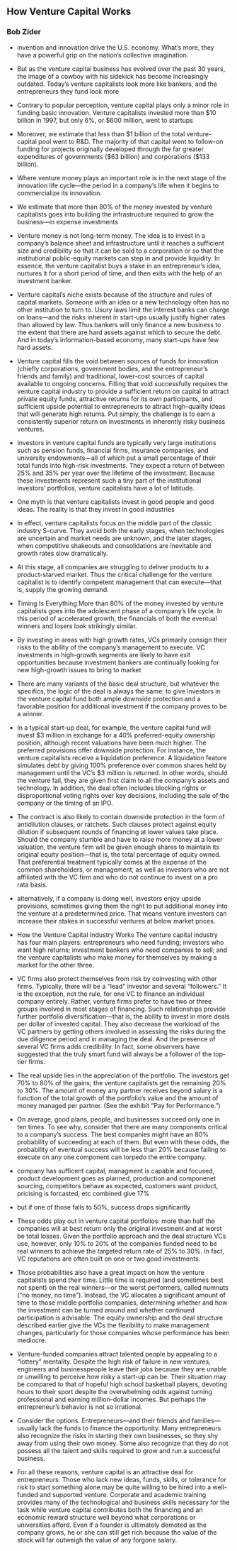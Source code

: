 ## How Venture Capital Works
### Bob Zider
- invention and innovation drive the U.S. economy. What’s more, they have a powerful grip on the nation’s collective imagination.
-  But as the venture capital business has evolved over the past 30 years, the image of a cowboy with his sidekick has become increasingly outdated. Today’s venture capitalists look more like bankers, and the entrepreneurs they fund look more
- Contrary to popular perception, venture capital plays only a minor role in funding basic innovation. Venture capitalists invested more than $10 billion in 1997, but only 6%, or $600 million, went to startups
- Moreover, we estimate that less than $1 billion of the total venture-capital pool went to R&D. The majority of that capital went to follow-on funding for projects originally developed through the far greater expenditures of governments ($63 billion) and corporations ($133 billion).
- Where venture money plays an important role is in the next stage of the innovation life cycle—the period in a company’s life when it begins to commercialize its innovation. 
- We estimate that more than 80% of the money invested by venture capitalists goes into building the infrastructure required to grow the business—in expense investments 
- Venture money is not long-term money. The idea is to invest in a company’s balance sheet and infrastructure until it reaches a sufficient size and credibility so that it can be sold to a corporation or so that the institutional public-equity markets can step in and provide liquidity. In essence, the venture capitalist buys a stake in an entrepreneur’s idea, nurtures it for a short period of time, and then exits with the help of an investment banker.
- Venture capital’s niche exists because of the structure and rules of capital markets. Someone with an idea or a new technology often has no other institution to turn to. Usury laws limit the interest banks can charge on loans—and the risks inherent in start-ups usually justify higher rates than allowed by law. Thus bankers will only finance a new business to the extent that there are hard assets against which to secure the debt. And in today’s information-based economy, many start-ups have few hard assets.
- Venture capital fills the void between sources of funds for innovation (chiefly corporations, government bodies, and the entrepreneur’s friends and family) and traditional, lower-cost sources of capital available to ongoing concerns. Filling that void successfully requires the venture capital industry to provide a sufficient return on capital to attract private equity funds, attractive returns for its own participants, and sufficient upside potential to entrepreneurs to attract high-quality ideas that will generate high returns. Put simply, the challenge is to earn a consistently superior return on investments in inherently risky business ventures.
- Investors in venture capital funds are typically very large institutions such as pension funds, financial firms, insurance companies, and university endowments—all of which put a small percentage of their total funds into high-risk investments. They expect a return of between 25% and 35% per year over the lifetime of the investment. Because these investments represent such a tiny part of the institutional investors’ portfolios, venture capitalists have a lot of latitude.
- One myth is that venture capitalists invest in good people and good ideas. The reality is that they invest in good industries
- In effect, venture capitalists focus on the middle part of the classic industry S-curve. They avoid both the early stages, when technologies are uncertain and market needs are unknown, and the later stages, when competitive shakeouts and consolidations are inevitable and growth rates slow dramatically. 
-  At this stage, all companies are struggling to deliver products to a product-starved market. Thus the critical challenge for the venture capitalist is to identify competent management that can execute—that is, supply the growing demand.
- Timing Is Everything More than 80% of the money invested by venture capitalists goes into the adolescent phase of a company’s life cycle. In this period of accelerated growth, the financials of both the eventual winners and losers look strikingly similar.
- By investing in areas with high growth rates, VCs primarily consign their risks to the ability of the company’s management to execute. VC investments in high-growth segments are likely to have exit opportunities because investment bankers are continually looking for new high-growth issues to bring to market
- There are many variants of the basic deal structure, but whatever the specifics, the logic of the deal is always the same: to give investors in the venture capital fund both ample downside protection and a favorable position for additional investment if the company proves to be a winner.
- In a typical start-up deal, for example, the venture capital fund will invest $3 million in exchange for a 40% preferred-equity ownership position, although recent valuations have been much higher. The preferred provisions offer downside protection. For instance, the venture capitalists receive a liquidation preference. A liquidation feature simulates debt by giving 100% preference over common shares held by management until the VC’s $3 million is returned. In other words, should the venture fail, they are given first claim to all the company’s assets and technology. In addition, the deal often includes blocking rights or disproportional voting rights over key decisions, including the sale of the company or the timing of an IPO.
- The contract is also likely to contain downside protection in the form of antidilution clauses, or ratchets. Such clauses protect against equity dilution if subsequent rounds of financing at lower values take place. Should the company stumble and have to raise more money at a lower valuation, the venture firm will be given enough shares to maintain its original equity position—that is, the total percentage of equity owned. That preferential treatment typically comes at the expense of the common shareholders, or management, as well as investors who are not affiliated with the VC firm and who do not continue to invest on a pro rata basis.
- alternatively, if a company is doing well, investors enjoy upside provisions, sometimes giving them the right to put additional money into the venture at a predetermined price. That means venture investors can increase their stakes in successful ventures at below market prices.
- How the Venture Capital Industry Works The venture capital industry has four main players: entrepreneurs who need funding; investors who want high returns; investment bankers who need companies to sell; and the venture capitalists who make money for themselves by making a market for the other three.
- VC firms also protect themselves from risk by coinvesting with other firms. Typically, there will be a “lead” investor and several “followers.” It is the exception, not the rule, for one VC to finance an individual company entirely. Rather, venture firms prefer to have two or three groups involved in most stages of financing. Such relationships provide further portfolio diversification—that is, the ability to invest in more deals per dollar of invested capital. They also decrease the workload of the VC partners by getting others involved in assessing the risks during the due diligence period and in managing the deal. And the presence of several VC firms adds credibility. In fact, some observers have suggested that the truly smart fund will always be a follower of the top-tier firms.
- The real upside lies in the appreciation of the portfolio. The investors get 70% to 80% of the gains; the venture capitalists get the remaining 20% to 30%. The amount of money any partner receives beyond salary is a function of the total growth of the portfolio’s value and the amount of money managed per partner. (See the exhibit “Pay for Performance.”)


- On average, good plans, people, and businesses succeed only one in ten times. To see why, consider that there are many components critical to a company’s success. The best companies might have an 80% probability of succeeding at each of them. But even with these odds, the probability of eventual success will be less than 20% because failing to execute on any one component can torpedo the entire company.
- company has sufficent capital, managment is capable and focused, product development goes as planned, production and componenet sourcing, competitors behave as expected, customers want product, pricising is forcasted, etc combined give 17%
- but if one of those falls to 50%, success drops significantly
- These odds play out in venture capital portfolios: more than half the companies will at best return only the original investment and at worst be total losses. Given the portfolio approach and the deal structure VCs use, however, only 10% to 20% of the companies funded need to be real winners to achieve the targeted return rate of 25% to 30%. In fact, VC reputations are often built on one or two good investments.
- Those probabilities also have a great impact on how the venture capitalists spend their time. Little time is required (and sometimes best not spent) on the real winners—or the worst performers, called numnuts (“no money, no time”). Instead, the VC allocates a significant amount of time to those middle portfolio companies, determining whether and how the investment can be turned around and whether continued participation is advisable. The equity ownership and the deal structure described earlier give the VCs the flexibility to make management changes, particularly for those companies whose performance has been mediocre.
- Venture-funded companies attract talented people by appealing to a “lottery” mentality. Despite the high risk of failure in new ventures, engineers and businesspeople leave their jobs because they are unable or unwilling to perceive how risky a start-up can be. Their situation may be compared to that of hopeful high school basketball players, devoting hours to their sport despite the overwhelming odds against turning professional and earning million-dollar incomes. But perhaps the entrepreneur’s behavior is not so irrational.
- Consider the options. Entrepreneurs—and their friends and families—usually lack the funds to finance the opportunity. Many entrepreneurs also recognize the risks in starting their own businesses, so they shy away from using their own money. Some also recognize that they do not possess all the talent and skills required to grow and run a successful business.
- For all these reasons, venture capital is an attractive deal for entrepreneurs. Those who lack new ideas, funds, skills, or tolerance for risk to start something alone may be quite willing to be hired into a well-funded and supported venture. Corporate and academic training provides many of the technological and business skills necessary for the task while venture capital contributes both the financing and an economic reward structure well beyond what corporations or universities afford. Even if a founder is ultimately demoted as the company grows, he or she can still get rich because the value of the stock will far outweigh the value of any forgone salary.
